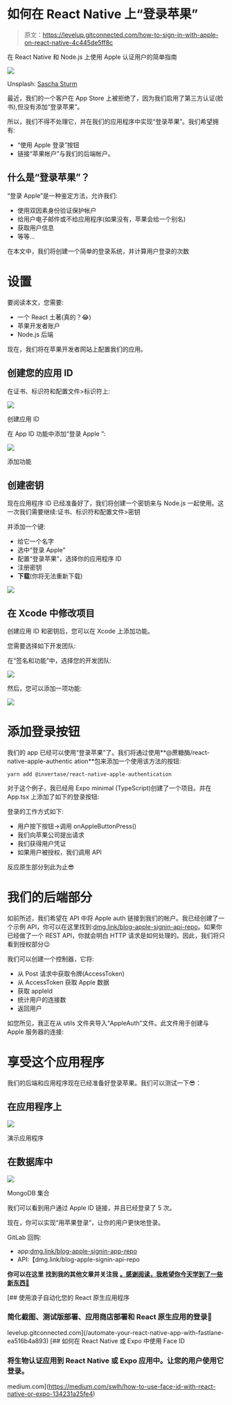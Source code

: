 # 如何在 React Native 上“登录苹果”

> 原文：<https://levelup.gitconnected.com/how-to-sign-in-with-apple-on-react-native-4c445de5ff8c>

在 React Native 和 Node.js 上使用 Apple 认证用户的简单指南

![](img/d1d7def263e3360c8c613caf8a26468a.png)

Unsplash: [Sascha Sturm](https://unsplash.com/@saschasturm)

最近，我们的一个客户在 App Store 上被拒绝了，因为我们启用了第三方认证(脸书),但没有添加“登录苹果”。

所以，我们不得不处理它，并在我们的应用程序中实现“登录苹果”。我们希望拥有:

*   “使用 Apple 登录”按钮
*   链接“苹果帐户”与我们的后端帐户。

## 什么是“登录苹果”？

“登录 Apple”是一种鉴定方法，允许我们:

*   使用双因素身份验证保护帐户
*   给用户电子邮件或不给应用程序(如果没有，苹果会给一个别名)
*   获取用户信息
*   等等…

在本文中，我们将创建一个简单的登录系统，并计算用户登录的次数

# 设置

要阅读本文，您需要:

*   一个 React 土著(真的？😂)
*   苹果开发者账户
*   Node.js 后端

现在，我们将在苹果开发者网站上配置我们的应用。

## 创建您的应用 ID

在证书、标识符和配置文件>标识符上:

![](img/a9f04853ec1c1da23c5ab0c732404ed1.png)

创建应用 ID

在 App ID 功能中添加“登录 Apple ”:

![](img/648323f7dd007cb0fa33882af7254269.png)

添加功能

## 创建密钥

现在应用程序 ID 已经准备好了，我们将创建一个密钥来与 Node.js 一起使用。这一次我们需要继续:证书、标识符和配置文件>密钥

并添加一个键:

*   给它一个名字
*   选中“登录 Apple”
*   配置“登录苹果”，选择你的应用程序 ID
*   注册密钥
*   **下载**(你将无法重新下载)

![](img/ad3335e1fe418846eb04cf0b51375292.png)

## 在 Xcode 中修改项目

创建应用 ID 和密钥后，您可以在 Xcode 上添加功能。

您需要选择如下开发团队:

在“签名和功能”中，选择您的开发团队:

![](img/33f60ce1ca7839d14f95dec7623a169a.png)

然后，您可以添加一项功能:

![](img/338631de8b3c888b46142541456b6254.png)

# 添加登录按钮

我们的 app 已经可以使用“登录苹果”了。我们将通过使用**@蔗糖酶/react-native-apple-authentic ation**包来添加一个使用该方法的按钮:

```
yarn add @invertase/react-native-apple-authentication
```

对于这个例子，我已经用 Expo minimal (TypeScript)创建了一个项目。并在 App.tsx 上添加了如下的登录按钮:

登录的工作方式如下:

*   用户按下按钮->调用 onAppleButtonPress()
*   我们向苹果公司提出请求
*   我们获得用户凭证
*   如果用户被授权，我们调用 API

反应原生部分到此为止😎

# 我们的后端部分

如前所述，我们希望在 API 中将 Apple auth 链接到我们的帐户。我已经创建了一个示例 API，你可以在这里找到:[dmg.link/blog-apple-signin-api-repo](https://dmg.link/blog-apple-signin-api-repo)。如果你已经做了一个 REST API，你就会明白 HTTP 请求是如何处理的。因此，我们将只看到授权部分😉

我们可以创建一个控制器，它将:

*   从 Post 请求中获取令牌(AccessToken)
*   从 AccessToken 获取 Apple 数据
*   获取 appleId
*   统计用户的连接数
*   返回用户

如您所见，我正在从 utils 文件夹导入“AppleAuth”文件。此文件用于创建与 Apple 服务器的连接:

# 享受这个应用程序

我们的后端和应用程序现在已经准备好登录苹果。我们可以测试一下😎：

## 在应用程序上

![](img/d450e222067c89b9d4f48d4bc4221506.png)

演示应用程序

## 在数据库中

![](img/37d7835154ee869c6707a73cee649312.png)

MongoDB 集合

我们可以看到用户通过 Apple ID 链接，并且已经登录了 5 次。

现在，你可以实现“用苹果登录”，让你的用户更快地登录。

GitLab 回购:

*   app:[dmg.link/blog-apple-signin-app-repo](https://dmg.link/blog-apple-signin-app-repo)
*   API:【dmg.link/blog-apple-signin-api-repo 

**你可以在这里** **找到我的其他文章并关注我** [**。感谢阅读，我希望你今天学到了一些新东西🚀**](https://dmg.link/blog)

[](/automate-your-react-native-app-with-fastlane-ea516b4a893) [## 使用浪子自动化您的 React 原生应用程序

### 简化截图、测试版部署、应用商店部署和 React 原生应用的登录🚀

levelup.gitconnected.com](/automate-your-react-native-app-with-fastlane-ea516b4a893) [](https://medium.com/swlh/how-to-use-face-id-with-react-native-or-expo-134231a25fe4) [## 如何在 React Native 或 Expo 中使用 Face ID

### 将生物认证应用到 React Native 或 Expo 应用中。让您的用户使用它登录。

medium.com](https://medium.com/swlh/how-to-use-face-id-with-react-native-or-expo-134231a25fe4)